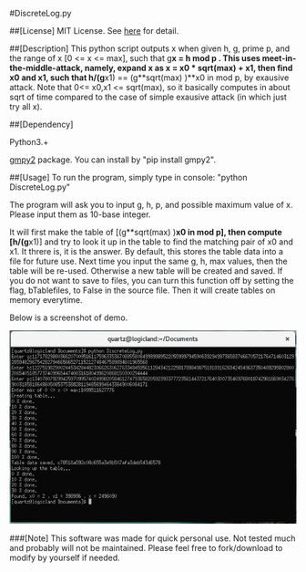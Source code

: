 #DiscreteLog.py

##[License]
MIT License. See [here](https://github.com/636F57/CryptoAttackers/blob/master/LICENSE) for detail.

##[Description]
This python script outputs x when given h, g, prime p, and the range of x [0 <= x <= max], such that g**x = h mod p .
This uses meet-in-the-middle-attack, namely, expand x as x = x0 * sqrt(max) + x1, then find x0 and x1, 
such that h/(g**x1) == (g**sqrt(max) )**x0 in mod p, by exausive attack. Note that 0<= x0,x1 <= sqrt(max),
so it basically computes in about sqrt of time compared to the case of simple exausive attack (in which just try all x).

##[Dependency]

Python3.+

[gmpy2](https://pypi.python.org/pypi/gmpy2) package.
You can install by "pip install gmpy2".

##[Usage]
To run the program, simply type in console:
"python DiscreteLog.py"

The program will ask you to input g, h, p, and possible maximum value of x.
Please input them as 10-base integer.
  

It will first make the table of [(g**sqrt(max) )**x0 in mod p], then compute [h/(g**x1)] and try to
look it up in the table to find the matching pair of x0 and x1. It threre is, it is the answer.
By default, this stores the table data into a file for future use. Next time you input the same g, h, max values,
then the table will be re-used. Otherwise a new table will be created and saved. If you do not want to save to files,
you can turn this function off by setting the flag, bTablefiles, to False in the source file. Then it will create 
tables on memory everytime. 


Below is a screenshot of demo.

![screenshot1](https://github.com/636F57/resource/blob/master/dl-example2.png)

###[Note]
This software was made for quick personal use. Not tested much and probably will not be maintained.
Please feel free to fork/download to modify by yourself if needed.

